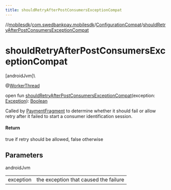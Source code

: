```yaml
---
title: shouldRetryAfterPostConsumersExceptionCompat
---
```

//[mobilesdk](../../../index.html)/[com.swedbankpay.mobilesdk](../index.html)/[ConfigurationCompat](index.html)/[shouldRetryAfterPostConsumersExceptionCompat](should-retry-after-post-consumers-exception-compat.html)



# shouldRetryAfterPostConsumersExceptionCompat



[androidJvm]\




@[WorkerThread](https://developer.android.com/reference/kotlin/androidx/annotation/WorkerThread.html)



open fun [shouldRetryAfterPostConsumersExceptionCompat](should-retry-after-post-consumers-exception-compat.html)(exception: [Exception](https://kotlinlang.org/api/latest/jvm/stdlib/kotlin/-exception/index.html)): [Boolean](https://kotlinlang.org/api/latest/jvm/stdlib/kotlin/-boolean/index.html)



Called by [PaymentFragment](../-payment-fragment/index.html) to determine whether it should fail or allow retry after it failed to start a consumer identification session.



#### Return



true if retry should be allowed, false otherwise



## Parameters


androidJvm

| | |
|---|---|
| exception | the exception that caused the failure |




